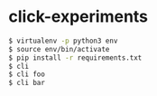 # click-experiments

```bash
$ virtualenv -p python3 env
$ source env/bin/activate
$ pip install -r requirements.txt
$ cli
$ cli foo
$ cli bar
```
